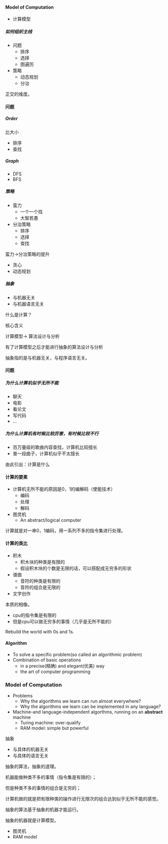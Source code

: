 #### Model of Computation

- 计算模型



##### 如何组织主线

- 问题
  - 排序
  - 选择
  - 图遍历
- 策略
  - 动态规划
  - 分治

正交的维度。



#### 问题

##### Order

比大小

- 排序
- 查找



##### Graph

- DFS
- BFS



##### 策略

- 蛮力
  - 一个一个找
  - 大智若愚
- 分治策略
  - 排序
  - 选择
  - 查找

蛮力->分治策略的提升



- 贪心
- 动态规划



##### 抽象

- 与机器无关
- 与机器语言无关

什么是计算？

核心含义

计算模型-> 算法设计与分析

有了计算模型之后才能进行抽象的算法设计与分析

抽象指的是与机器无关，与程序语言无关。





#### 问题

##### 为什么计算机似乎无所不能

- 聊天
- 电影
- 看论文
- 写代码
- ...

##### 为什么计算机有时候比较厉害，有时候比较不行

- 百万量级的歌曲内容查找，计算机比较擅长
- 普一段曲子，计算机似乎不太擅长

由此引出：计算是什么



#### 计算的要素

- 计算机无所不能的原因是0，1的编解码（使能技术）
  - 编码
  - 处理
  - 解码
- 图灵机
  - An abstract/logical computer



计算就是对一串0，1编码，用一系列不多的指令集进行处理。



#### 计算的类比

- 积木
  - 积木块的种类是有限的
  - 假设积木块的个数是无限的话，可以搭配成无穷多的形状
- 谱曲
  - 音符的种类是有限的
  - 音符的组合是无限的
- 文字创作

本质的相像。

- cpu的指令集是有限的
- 但是cpu可以做无穷多的事情（几乎是无所不能的）



Rebuild the world with 0s and 1s.



#### Algorithm

- To solve a specific problem(so called an algorithmic problem)
- Combination of basic operations
  - in a precise(精确) and elegant(优美) way
  - the art of computer programming



### Model of Computation

- Problems
  - Why the algorithms we learn can run almost everywhere?
  - Why the algorithms we learn can be implemented in any language?
- Machine-and language-independent algorthms, running on an **abstract** machine
  - Turing machine: over-qualify
  - RAM model: simple but powerful



抽象

- 与具体的机器无关
- 与具体的语言无关

抽象的算法，抽象的道理。

机器能做种类不多的事情（指令集是有限的）；

但是种类不多的事情的组合是无穷的；

计算机做的就是把有限种类的操作进行无限次的组合达到似乎无所不能的感觉。

抽象的算法基于抽象的机器才能运行。

抽象的机器就是计算模型。

- 图灵机
- RAM model





